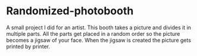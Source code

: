 # Randomized-photobooth
A small project I did for an artist.
This booth takes a picture and divides it in multiple parts.
All the parts get placed in a random order so the picture becomes a jigsaw of your face.
When the jigsaw is created the picture gets printed by printer.
